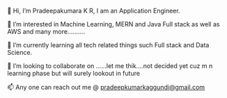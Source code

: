 👋 Hi, I’m Pradeepakumara K R, I am an Application Engineer.

👀 I’m interested in Machine Learning, MERN and Java Full stack as well as AWS and many more..........

🌱 I’m currently learning all tech related things such Full stack and Data Science.

💞️ I’m looking to collaborate on ......let me thik....not decided yet cuz m n learning phase but will surely lookout in future

📫 Any one can reach out me @ pradeepkumarkaggundi@gmail.com

